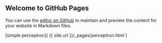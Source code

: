 ## Welcome to GitHub Pages

You can use the [editor on GitHub](https://github.com/aplyer/vision5a/edit/master/README.md) to maintain and preview the content for your website in Markdown files.



[simple perceptron]( {{ site.url }}/_pages/perceptron.html )

